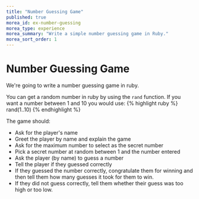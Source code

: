 ```yaml
---
title: "Number Guessing Game"
published: true
morea_id: ex-number-guessing
morea_type: experience
morea_summary: "Write a simple number guessing game in Ruby."
morea_sort_order: 1
---
```


# Number Guessing Game
We're going to write a number guessing game in ruby.  

You can get a random number in ruby by using the `rand` function.  If you want a number between 1 and 10 you would use:
{% highlight ruby %}
rand(1..10)
{% endhighlight %}

The game should:

- Ask for the player's name
- Greet the player by name and explain the game
- Ask for the maximum number to select as the secret number
- Pick a secret number at random between 1 and the number entered
- Ask the player (by name) to guess a number
- Tell the player if they guessed correctly
- If they guessed the number correctly, congratulate them for winning and then tell them how many guesses it took for them to win.
- If they did not guess correctly, tell them whether their guess was too high or too low.
